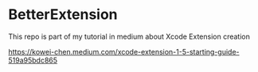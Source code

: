 # BetterExtension
This repo is part of my tutorial in medium about Xcode Extension creation

https://kowei-chen.medium.com/xcode-extension-1-5-starting-guide-519a95bdc865
